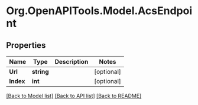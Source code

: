 # Org.OpenAPITools.Model.AcsEndpoint

## Properties

Name | Type | Description | Notes
------------ | ------------- | ------------- | -------------
**Url** | **string** |  | [optional] 
**Index** | **int** |  | [optional] 

[[Back to Model list]](../README.md#documentation-for-models) [[Back to API list]](../README.md#documentation-for-api-endpoints) [[Back to README]](../README.md)

